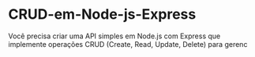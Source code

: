 # CRUD-em-Node-js-Express
Você precisa criar uma API simples em Node.js com Express que implemente operações CRUD (Create, Read, Update, Delete) para gerenc



